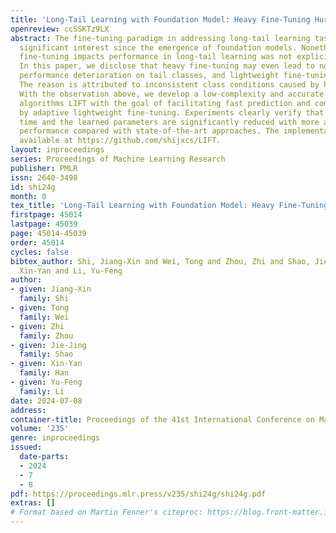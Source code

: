 ```yaml
---
title: 'Long-Tail Learning with Foundation Model: Heavy Fine-Tuning Hurts'
openreview: ccSSKTz9LX
abstract: The fine-tuning paradigm in addressing long-tail learning tasks has sparked
  significant interest since the emergence of foundation models. Nonetheless, how
  fine-tuning impacts performance in long-tail learning was not explicitly quantified.
  In this paper, we disclose that heavy fine-tuning may even lead to non-negligible
  performance deterioration on tail classes, and lightweight fine-tuning is more effective.
  The reason is attributed to inconsistent class conditions caused by heavy fine-tuning.
  With the observation above, we develop a low-complexity and accurate long-tail learning
  algorithms LIFT with the goal of facilitating fast prediction and compact models
  by adaptive lightweight fine-tuning. Experiments clearly verify that both the training
  time and the learned parameters are significantly reduced with more accurate predictive
  performance compared with state-of-the-art approaches. The implementation code is
  available at https://github.com/shijxcs/LIFT.
layout: inproceedings
series: Proceedings of Machine Learning Research
publisher: PMLR
issn: 2640-3498
id: shi24g
month: 0
tex_title: 'Long-Tail Learning with Foundation Model: Heavy Fine-Tuning Hurts'
firstpage: 45014
lastpage: 45039
page: 45014-45039
order: 45014
cycles: false
bibtex_author: Shi, Jiang-Xin and Wei, Tong and Zhou, Zhi and Shao, Jie-Jing and Han,
  Xin-Yan and Li, Yu-Feng
author:
- given: Jiang-Xin
  family: Shi
- given: Tong
  family: Wei
- given: Zhi
  family: Zhou
- given: Jie-Jing
  family: Shao
- given: Xin-Yan
  family: Han
- given: Yu-Feng
  family: Li
date: 2024-07-08
address:
container-title: Proceedings of the 41st International Conference on Machine Learning
volume: '235'
genre: inproceedings
issued:
  date-parts:
  - 2024
  - 7
  - 8
pdf: https://proceedings.mlr.press/v235/shi24g/shi24g.pdf
extras: []
# Format based on Martin Fenner's citeproc: https://blog.front-matter.io/posts/citeproc-yaml-for-bibliographies/
---
```

